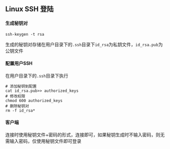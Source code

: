 ## Linux SSH 登陆

#### 生成秘钥对

	ssh-keygen -t rsa

生成的秘钥对存储在用户目录下的`.ssh`目录下`id_rsa`为私钥文件，`id_rsa.pub`为公钥文件

#### 配置用户SSH

在用户目录下的`.ssh`目录下执行

	# 添加秘钥到配置
	cat id_rsa.pub>> authorized_keys
	# 修改权限
	chmod 600 authorized_keys
	# 删除秘钥对
	rm -f id_rsa* 

#### 客户端

连接时使用秘钥文件+密码的形式，连接即可，如果秘钥生成时不输入密码，则无需输入密码，仅使用秘钥文件即可登录